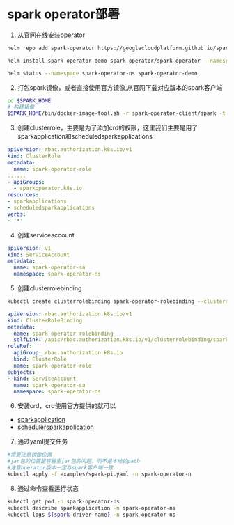 # spark operator部署

1. 从官网在线安装operator

```bash
helm repo add spark-operator https://googlecloudplatform.github.io/spark-on-k8s-operator

helm install spark-operator-demo spark-operator/spark-operator --namespace spark-operator-ns --create-namespace

helm status --namespace spark-operator-ns spark-operator-demo
```

2. 打包spark镜像，或者直接使用官方镜像,从官网下载对应版本的spark客户端

```bash
cd $SPARK_HOME
# 构建镜像
$SPARK_HOME/bin/docker-image-tool.sh -r spark-operator-client/spark -t hadoop3.0.0 build  build

```

3. 创建clusterrole，主要是为了添加crd的权限，这里我们主要是用了sparkapplication和scheduledsparkapplications

```yaml
apiVersion: rbac.authorization.k8s.io/v1
kind: ClusterRole
metadata:
  name: spark-operator-role
......
- apiGroups:
  - sparkoperator.k8s.io
resources:
- sparkapplications
- scheduledsparkapplications
verbs:
- '*'
```

4. 创建serviceaccount

```yaml
apiVersion: v1
kind: ServiceAccount
metadata:
  name: spark-operator-sa
  namespace: spark-operator-ns
```
5. 创建clusterrolebinding

```bash
kubectl create clusterrolebinding spark-operator-rolebinding --clusterrole=spark-operator-role --serviceaccount=spark-operator-ns:spark-operator-sa
```

```yaml
apiVersion: rbac.authorization.k8s.io/v1
kind: ClusterRoleBinding
metadata:
  name: spark-operator-rolebinding
  selfLink: /apis/rbac.authorization.k8s.io/v1/clusterrolebinding/spark-operator-rolebinding
roleRef:
  apiGroup: rbac.authorization.k8s.io
  kind: ClusterRole
  name: spark-operator-role
subjects:
- kind: ServiceAccount
  name: spark-operator-sa
  namespace: spark-operator-ns
```

6. 安装crd，crd使用官方提供的就可以
- [sparkapplication](https://github.com/GoogleCloudPlatform/spark-on-k8s-operator/blob/v1beta2-1.2.2-3.0.0/manifest/crds/sparkoperator.k8s.io_sparkapplications.yaml)
- [schedulersparkapplication](https://github.com/GoogleCloudPlatform/spark-on-k8s-operator/blob/v1beta2-1.2.2-3.0.0/manifest/crds/sparkoperator.k8s.io_scheduledsparkapplications.yaml)
7. 通过yaml提交任务

```bash
#需要注意镜像位置
#jar包的位置是容器里jar包的问题，而不是本地的path
#注意operator版本一定与spark客户端一致
kubectl apply -f examples/spark-pi.yaml -n spark-operator-n
```

8. 通过命令查看运行状态

```bash
kubectl get pod -n spark-operator-ns
kubectl describe sparkapplication -n spark-operator-ns 
kubectl logs ${spark-driver-name} -n spark-operator-ns  
```
